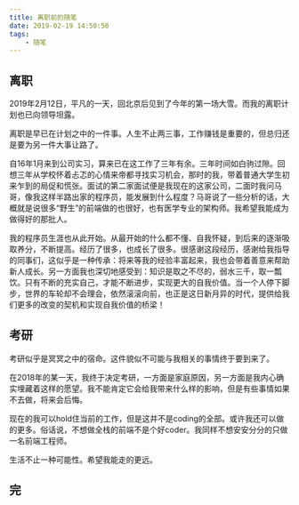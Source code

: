 ```yaml
---
title: 离职前的随笔
date: 2019-02-19 14:50:50
tags:
    - 随笔
---
```


## 离职

2019年2月12日，平凡的一天，回北京后见到了今年的第一场大雪。而我的离职计划也已向领导坦露。

离职是早已在计划之中的一件事。人生不止两三事，工作赚钱是重要的，但总归还是要为另一件大事让路了。

自16年1月来到公司实习，算来已在这工作了三年有余。三年时间如白驹过隙。回想三年从学校怀着忐忑的心情来帝都寻找实习机会，那时的我，带着普通大学生初来乍到的局促和慌张。面试的第二家面试便是我现在的这家公司，二面时我问马哥，像我这样半路出家的程序员，能发展到什么程度？马哥说了一些分析的话，大概就是说很多“野生”的前端做的也很好，也有医学专业的架构师。我希望我能成为做得好的那批人。

我的程序员生涯也从此开始。从最开始的什么都不懂、自我怀疑，到后来的逐渐吸取养分，不断提高。经历了很多，也成长了很多。很感谢这段经历，感谢给我指导的同事们，这似乎是一种传承：将来等我的经验丰富起来，我也会带着善意来帮助新人成长。另一方面我也深切地感受到：知识是取之不尽的，弱水三千，取一瓢饮。只有不断的充实自己，才能不断进步，实现更大的自我价值。当一个人停下脚步，世界的车轮却不会理会，依然滚滚向前，也正是这日新月异的时代，提供给我们更多的改变的契机和实现自我价值的桥梁！

## 考研

考研似乎是冥冥之中的宿命。这件貌似不可能与我相关的事情终于要到来了。

在2018年的某一天，我终于决定考研，一方面是家庭原因，另一方面是我内心确实埋藏着这样的愿望。我不能肯定它会给我带来什么样的影响，但是有些事情如果不去做，将来会后悔。

现在的我可以hold住当前的工作，但是这并不是coding的全部。或许我还可以做的更多。俗话说，不想做全栈的前端不是个好coder。我同样不想安安分分的只做一名前端工程师。

生活不止一种可能性。希望我能走的更远。

## 完











